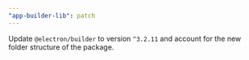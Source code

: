 ```yaml
---
"app-builder-lib": patch
---
```


Update `@electron/builder` to version `^3.2.11` and account for the new folder structure of the package.
